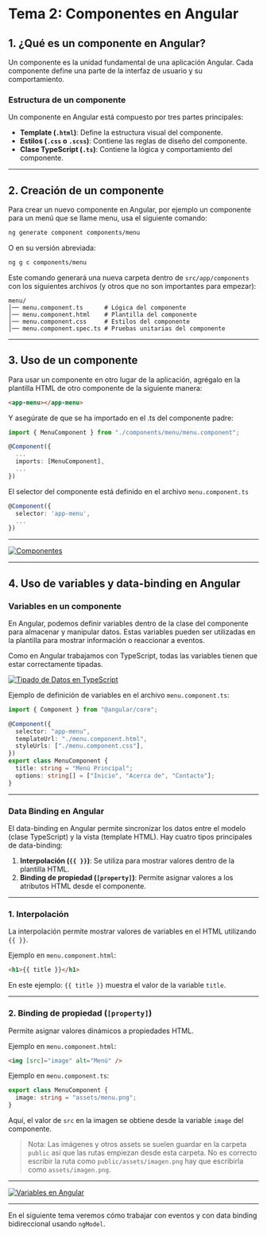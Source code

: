 # **Tema 2: Componentes en Angular**

## **1. ¿Qué es un componente en Angular?**

Un componente es la unidad fundamental de una aplicación Angular. Cada componente define una parte de la interfaz de usuario y su comportamiento.

### **Estructura de un componente**

Un componente en Angular está compuesto por tres partes principales:

- **Template (`.html`)**: Define la estructura visual del componente.
- **Estilos (`.css` o `.scss`)**: Contiene las reglas de diseño del componente.
- **Clase TypeScript (`.ts`)**: Contiene la lógica y comportamiento del componente.

---

## **2. Creación de un componente**

Para crear un nuevo componente en Angular, por ejemplo un componente para un menú que se llame menu, usa el siguiente comando:

```sh
ng generate component components/menu
```

O en su versión abreviada:

```sh
ng g c components/menu
```

Este comando generará una nueva carpeta dentro de `src/app/components` con los siguientes archivos (y otros que no son importantes para empezar):

```
menu/
│── menu.component.ts      # Lógica del componente
│── menu.component.html    # Plantilla del componente
│── menu.component.css     # Estilos del componente
│── menu.component.spec.ts # Pruebas unitarias del componente
```

---

## **3. Uso de un componente**

Para usar un componente en otro lugar de la aplicación, agrégalo en la plantilla HTML de otro componente de la siguiente manera:

```html
<app-menu></app-menu>
```

Y asegúrate de que se ha importado en el .ts del componente padre:

```ts
import { MenuComponent } from "./components/menu/menu.component";

@Component({
  ...
  imports: [MenuComponent],
  ...
})
```

El selector del componente está definido en el archivo `menu.component.ts`

```ts
@Component({
  selector: 'app-menu',
  ...
})
```

---

[![Componentes](https://img.youtube.com/vi/K_6ixeC7GbM/0.jpg)](https://www.youtube.com/watch?v=K_6ixeC7GbM&list=PLzA2VyZwsq_9cD3JIxBymaIVyef07PJ-y)

---

## **4. Uso de variables y data-binding en Angular**

### **Variables en un componente**

En Angular, podemos definir variables dentro de la clase del componente para almacenar y manipular datos. Estas variables pueden ser utilizadas en la plantilla para mostrar información o reaccionar a eventos.

Como en Angular trabajamos con TypeScript, todas las variables tienen que estar correctamente tipadas.

[![Tipado de Datos en TypeScript](https://img.youtube.com/vi/r7HrKb2-nDk/0.jpg)](https://www.youtube.com/watch?v=r7HrKb2-nDk&list=PLzA2VyZwsq__tcg5_rW6Ozp4hLYzrtXGX)

Ejemplo de definición de variables en el archivo `menu.component.ts`:

```ts
import { Component } from "@angular/core";

@Component({
  selector: "app-menu",
  templateUrl: "./menu.component.html",
  styleUrls: ["./menu.component.css"],
})
export class MenuComponent {
  title: string = "Menú Principal";
  options: string[] = ["Inicio", "Acerca de", "Contacto"];
}
```

---

### **Data Binding en Angular**

El data-binding en Angular permite sincronizar los datos entre el modelo (clase TypeScript) y la vista (template HTML). Hay cuatro tipos principales de data-binding:

1. **Interpolación (`{{ }}`)**: Se utiliza para mostrar valores dentro de la plantilla HTML.
2. **Binding de propiedad (`[property]`)**: Permite asignar valores a los atributos HTML desde el componente.

---

### **1. Interpolación**

La interpolación permite mostrar valores de variables en el HTML utilizando `{{ }}`.

Ejemplo en `menu.component.html`:

```html
<h1>{{ title }}</h1>
```

En este ejemplo:
`{{ title }}` muestra el valor de la variable `title`.

---

### **2. Binding de propiedad (`[property]`)**

Permite asignar valores dinámicos a propiedades HTML.

Ejemplo en `menu.component.html`:

```html
<img [src]="image" alt="Menú" />
```

Ejemplo en `menu.component.ts`:

```ts
export class MenuComponent {
  image: string = "assets/menu.png";
}
```

Aquí, el valor de `src` en la imagen se obtiene desde la variable `image` del componente.

> Nota: Las imágenes y otros assets se suelen guardar en la carpeta `public` así que las rutas empiezan desde esta carpeta. No es correcto escribir la ruta como `public/assets/imagen.png` hay que escribirla como `assets/imagen.png`.

---

[![Variables en Angular](https://img.youtube.com/vi/8QVG8JA495Q/0.jpg)](https://www.youtube.com/watch?v=8QVG8JA495Q&list=PLzA2VyZwsq_9cD3JIxBymaIVyef07PJ-y)

---

En el siguiente tema veremos cómo trabajar con eventos y con data binding bidireccional usando `ngModel`.
